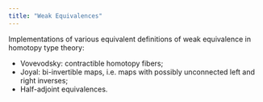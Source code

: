 ```yaml
---
title: "Weak Equivalences"
---
```


Implementations of various equivalent definitions of weak equivalence in homotopy type theory:

+ Vovevodsky: contractible homotopy fibers;
+ Joyal: bi-invertible maps, i.e. maps with possibly unconnected left and right inverses;
+ Half-adjoint equivalences.


